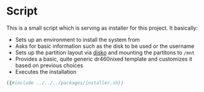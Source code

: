 # Script

This is a small script which is serving as installer for this project. It basically:

- Sets up an environment to install the system from
- Asks for basic information such as the disk to be used or the username
- Sets up the partition layout via [disko](https://github.com/nix-community/disko) and mounting the partitons to `/mnt`
- Provides a basic, quite generic dr460nixed template and customizes it based on previous choices
- Executes the installation

```nix
{{#include ../../../packages/installer.sh}}
```

